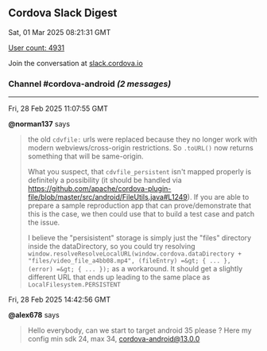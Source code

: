 ## Cordova Slack Digest
Sat, 01 Mar 2025 08:21:31 GMT

[User count: 4931](https://cordova.slack.com/)


Join the conversation at [slack.cordova.io](http://slack.cordova.io/)

### __Channel #cordova-android__ _(2 messages)_
---

Fri, 28 Feb 2025 11:07:55 GMT

__@norman137__ says 
> the old `cdvfile:` urls were replaced because they no longer work with modern webviews/cross-origin restrictions. So `.toURL()` now returns something that will be same-origin.
> 
> What you suspect, that `cdvfile_persistent` isn't mapped properly is definitely a possibility (it should be handled via <https://github.com/apache/cordova-plugin-file/blob/master/src/android/FileUtils.java#L1249>). If you are able to prepare a sample reproduction app that can prove/demonstrate that this is the case, we then could use that to build a test case and patch the issue.
> 
> I believe the "persisistent" storage is simply just the "files" directory inside the dataDirectory, so you could try resolving `window.resolveResolveLocalURL(window.cordova.dataDirectory + "files/video_file_a4bb08.mp4", (fileEntry) =&gt; { ... }, (error) =&gt; { ... });` as a workaround. It should get a slightly different URL that ends up leading to the same place as `LocalFilesystem.PERSISTENT`
> 

Fri, 28 Feb 2025 14:42:56 GMT

__@alex678__ says 
> Hello everybody, can we start to target android 35 please ?     Here my config min sdk 24, max 34, cordova-android@13.0.0
> 
